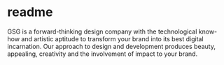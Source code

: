 # readme
GSG is a forward-thinking design company with the technological know-how and artistic aptitude to transform your brand into its best digital incarnation. Our approach to design and development produces beauty, appealing, creativity and  the involvement of impact to your brand.
